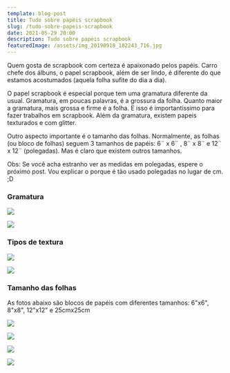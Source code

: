 ```yaml
---
template: blog-post
title: Tudo sobre papéis scrapbook
slug: /tudo-sobre-papeis-scrapbook
date: 2021-05-29 20:00
description: Tudo sobre papéis scrapbook
featuredImage: /assets/img_20190918_182243_716.jpg
---
```

Quem gosta de scrapbook com certeza é apaixonado pelos papéis. Carro chefe dos álbuns, o papel scrapbook, além de ser lindo, é diferente do que estamos acostumados (aquela folha sufite do dia a dia).

O papel scrapbook é especial porque tem uma gramatura diferente da usual. Gramatura, em poucas palavras, é a grossura da folha. Quanto maior a gramatura, mais grossa e firme é a folha. E isso é importantíssimo para fazer trabalhos em scrapbook. Além da gramatura, existem papeis texturados e com glitter.

Outro aspecto importante é o tamanho das folhas. Normalmente, as folhas (ou bloco de folhas) seguem 3 tamanhos de papéis: 6¨ x 6¨ , 8¨ x 8¨ e 12¨ x 12¨ (polegadas). Mas é claro que existem outros tamanhos.

Obs: Se você acha estranho ver as medidas em polegadas, espere o próximo post. Vou explicar o porque é tão usado polegadas no lugar de cm. ;D

### Gramatura

![](/assets/img_20210330_213453.jpg)

![](/assets/img_20210330_213512.jpg)

### Tipos de textura

![](/assets/img_20210330_213613.jpg)

![](/assets/img_20210330_213603.jpg)

### Tamanho das folhas

As fotos abaixo são blocos de papéis com diferentes tamanhos: 6"x6", 8"x8", 12"x12" e 25cmx25cm

![](/assets/img_20210330_213757.jpg)

![](/assets/img_20210330_213536.jpg)

![](/assets/img_20210330_213835.jpg)

![](/assets/img_20210330_213722_burst1.jpg)